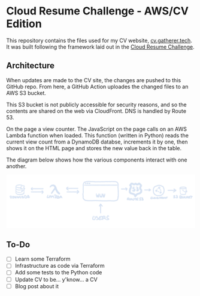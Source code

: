 # Cloud Resume Challenge - AWS/CV Edition

This repository contains the files used for my CV website, [cv.gatherer.tech](https://cv.gatherer.tech/). It was built following the framework laid out in the [Cloud Resume Challenge](https://cloudresumechallenge.dev).

## Architecture

When updates are made to the CV site, the changes are pushed to this GitHub repo. From here, a GitHub Action uploades the changed files to an AWS S3 bucket.

This S3 bucket is not publicly accessible for security reasons, and so the contents are shared on the web via CloudFront. DNS is handled by Route 53.

On the page a view counter. The JavaScript on the page calls on an AWS Lambda function when loaded. This function (written in Python) reads the current view count from a DynamoDB databse, increments it by one, then shows it on the HTML page and stores the new value back in the table.

The diagram below shows how the various components interact with one another.

![alt text](./READMEimg/cloud-cv-challenge-architecture.gif)

## To-Do

- [ ] Learn some Terraform
- [ ] Infrastructure as code via Terraform
- [ ] Add some tests to the Python code
- [ ] Update CV to be... y'know... a CV
- [ ] Blog post about it
